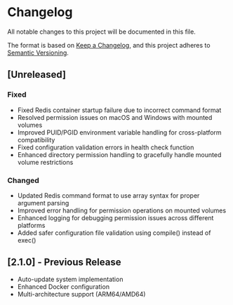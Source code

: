 # Changelog

All notable changes to this project will be documented in this file.

The format is based on [Keep a Changelog](https://keepachangelog.com/en/1.0.0/),
and this project adheres to [Semantic Versioning](https://semver.org/spec/v2.0.0.html).

## [Unreleased]

### Fixed
- Fixed Redis container startup failure due to incorrect command format
- Resolved permission issues on macOS and Windows with mounted volumes
- Improved PUID/PGID environment variable handling for cross-platform compatibility
- Fixed configuration validation errors in health check function
- Enhanced directory permission handling to gracefully handle mounted volume restrictions

### Changed
- Updated Redis command format to use array syntax for proper argument parsing
- Improved error handling for permission operations on mounted volumes
- Enhanced logging for debugging permission issues across different platforms
- Added safer configuration file validation using compile() instead of exec()

## [2.1.0] - Previous Release
- Auto-update system implementation
- Enhanced Docker configuration
- Multi-architecture support (ARM64/AMD64)